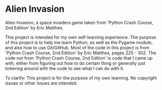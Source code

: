 # Alien Invasion

Alien Invasion, a space invaders game taken from 'Python Crash Course, 2nd Edition' by Eric Matthes.

This project is intended for my own self-learning experience. The purpose of this project is to help me learn Python, as well as the Pygame module, and also how to use Git/GitHub. Most of the code in this project is from 'Python Crash Course, 2nd Edition' by Eric Matthes, pages 225 - 302. The code not from 'Python Crash Course, 2nd Edition' is code that I came up with, either from figuring out how to do certain thing or generally just tinkering around with the code to see what I can do with it.

To clarify: This project is for the purpose of my own learning. No copyright issues or other issues are intended. 
